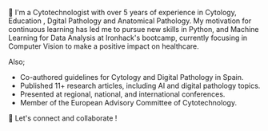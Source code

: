 💬 I'm a Cytotechnologist with over 5 years of experience in Cytology, Education , Dgital Pathology and Anatomical Pathology. My motivation for continuous learning has led me to pursue new skills in Python, and Machine Learning for Data Analysis at Ironhack's bootcamp, currently focusing in Computer Vision to make a positive impact on healthcare.

Also;

- Co-authored guidelines for Cytology and Digital Pathology in Spain.
- Published 11+ research articles, including AI and digital pathology topics.
- Presented at regional, national, and international conferences.
- Member of the European Advisory Committee of Cytotechnology.


🤝 Let's connect and collaborate !
